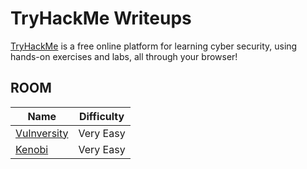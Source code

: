 # TryHackMe Writeups

[TryHackMe][1] is a free online platform for learning cyber security, using hands-on exercises and labs, all through your browser!

## ROOM

|	Name                                   | Difficulty   |
| -------------------------------------- | -------------|
| [Vulnversity][2]                       | Very Easy    |
| [Kenobi][3]                            | Very Easy    |

[1]: https://tryhackme.com/
[2]: ./vulnversity
[3]: ./kenobi
